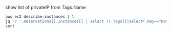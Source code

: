 
show list of privateIP from Tags.Name
```bash
aws ec2 describe-instances | \
jq -r '.Reservations[].Instances[] | select ((.Tags[]|select(.Key=="Name").Value) | contains("hostanem"))|.PrivateIpAddress' | \
sort
```
